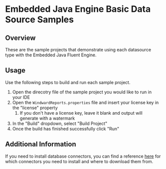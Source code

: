# Embedded Java Engine Basic Data Source Samples

## Overview
These are the sample projects that demonstrate using each datasource type with the Embedded Java Fluent Engine.

## Usage
Use the following steps to build and run each sample project.

1. Open the direcotry file of the sample project you would like to run in your IDE
2. Open the `WindwardReports.properties` file and insert your license key in the "license" property
    1. If you don't have a license key, leave it blank and output will generate with a watermark
3. In the "Build" dropdown, select "Build Project"
4. Once the build has finished successfully click "Run"

## Additional Information
If you need to install database connectors, you can find a reference [here](https://fluent.apryse.com/documentation/engine-guide/Java%20Engine/JavaJdbcReference) for which connectors you need to install and where to download them from.